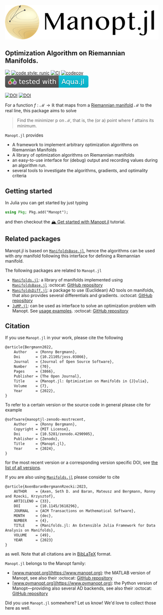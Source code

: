 <div align="center">
    <picture>
        <source media="(prefers-color-scheme: dark)" srcset="https://raw.githubusercontent.com/JuliaManifolds/Manopt.jl/master/docs/src/assets/logo-text-readme-dark.png">
      <img alt="Manifolds.jl logo with text on the side" src="https://raw.githubusercontent.com/JuliaManifolds/Manopt.jl/master/docs/src/assets/logo-text-readme.png">
    </picture>
</div>

## Optimization Algorithm on Riemannian Manifolds.

[![](https://img.shields.io/badge/docs-stable-blue?logo=Julia&logoColor=white)](https://manoptjl.org/stable)
[![code style: runic](https://img.shields.io/badge/code_style-%E1%9A%B1%E1%9A%A2%E1%9A%BE%E1%9B%81%E1%9A%B2-black)](https://github.com/fredrikekre/Runic.jl)
[![CI](https://github.com/JuliaManifolds/Manopt.jl/workflows/CI/badge.svg)](https://github.com/JuliaManifolds/Manopt.jl/actions?query=workflow%3ACI+branch%3Amaster)
[![codecov](https://codecov.io/gh/JuliaManifolds/Manopt.jl/branch/master/graph/badge.svg)](https://codecov.io/gh/JuliaManifolds/Manopt.jl)
[![Aqua QA](https://raw.githubusercontent.com/JuliaTesting/Aqua.jl/master/badge.svg)](https://github.com/JuliaTesting/Aqua.jl)

[![DOI](https://zenodo.org/badge/74746729.svg)](https://zenodo.org/badge/latestdoi/74746729)
[![DOI](https://joss.theoj.org/papers/10.21105/joss.03866/status.svg)](https://doi.org/10.21105/joss.03866)

For a function $f: ℳ → ℝ$  that maps from a [Riemannian manifold](https://en.wikipedia.org/wiki/Riemannian_manifold)
ℳ to the real line, this package aims to solve

> Find the minimizer p on ℳ, that is, the (or a) point where f attains its minimum.

`Manopt.jl` provides

* A framework to implement arbitrary optimization algorithms on Riemannian Manifolds
* A library of optimization algorithms on Riemannian manifolds
* an easy-to-use interface for (debug) output and recording values during an algorithm run.
* several tools to investigate the algorithms, gradients, and optimality criteria

## Getting started

In Julia you can get started by just typing

```julia
using Pkg; Pkg.add("Manopt");
```

and then checkout the [🏔️ Get started with Manopt.jl](https://manoptjl.org/stable/tutorials/getstarted/) tutorial.

## Related packages

Manopt.jl is based on [`ManifoldsBase.jl`](https://juliamanifolds.github.io/ManifoldsBase.jl/stable/),
hence the algorithms can be used with _any_ manifold following this interface for defining
a Riemannian manifold.

The following packages are related to `Manopt.jl`

* [`Manifolds.jl`](https://juliamanifolds.github.io/Manifolds.jl/stable/): a library of manifolds implemented using [`ManifoldsBase.jl`](https://juliamanifolds.github.io/ManifoldsBase.jl/stable/) :octocat: [GitHub repository](https://github.com/JuliaManifolds/Manifolds.jl)
* [`ManifoldsDiff.jl`](https://juliamanifolds.github.io/ManifoldDiff.jl/stable/): a package to use (Euclidean) AD tools on manifolds, that also provides several differentials and gradients. :octocat: [GitHub repository](https://github.com/JuliaManifolds/ManifoldDiff.jl)
* [`JuMP.jl`](https://jump.dev/): can be used as interface to solve an optimization problem with Manopt. See [usage examples](https://manoptjl.org/stable/extensions/). :octocat: [GitHub repository](https://github.com/jump-dev/JuMP.jl)

## Citation

If you use `Manopt.jl` in your work, please cite the following

```biblatex
@article{Bergmann2022,
    Author    = {Ronny Bergmann},
    Doi       = {10.21105/joss.03866},
    Journal   = {Journal of Open Source Software},
    Number    = {70},
    Pages     = {3866},
    Publisher = {The Open Journal},
    Title     = {Manopt.jl: Optimization on Manifolds in {J}ulia},
    Volume    = {7},
    Year      = {2022},
}
```

To refer to a certain version or the source code in general please cite for example

```biblatex
@software{manoptjl-zenodo-mostrecent,
    Author    = {Ronny Bergmann},
    Copyright = {MIT License},
    Doi       = {10.5281/zenodo.4290905},
    Publisher = {Zenodo},
    Title     = {Manopt.jl},
    Year      = {2024},
}
```

for the most recent version or a corresponding version specific DOI, see [the list of all versions](https://zenodo.org/search?page=1&size=20&q=conceptrecid:%224290905%22&sort=-version&all_versions=True).

If you are also using [`Manifolds.jl`](https://juliamanifolds.github.io/Manifolds.jl/stable/) please consider to cite

```biblatex
@article{AxenBaranBergmannRzecki:2023,
    AUTHOR    = {Axen, Seth D. and Baran, Mateusz and Bergmann, Ronny and Rzecki, Krzysztof},
    ARTICLENO = {33},
    DOI       = {10.1145/3618296},
    JOURNAL   = {ACM Transactions on Mathematical Software},
    MONTH     = {dec},
    NUMBER    = {4},
    TITLE     = {Manifolds.jl: An Extensible Julia Framework for Data Analysis on Manifolds},
    VOLUME    = {49},
    YEAR      = {2023}
}
```

as well.
Note that all citations are in [BibLaTeX](https://ctan.org/pkg/biblatex) format.

`Manopt.jl` belongs to the Manopt family:

* [www.manopt.org](https://www.manopt.org): the MATLAB version of Manopt, see also their :octocat: [GitHub repository](https://github.com/NicolasBoumal/manopt)
* [www.pymanopt.org](https://www.pymanopt.org): the Python version of Manopt—providing also several AD backends, see also their :octocat: [GitHub repository](https://github.com/pymanopt/pymanopt)

Did you use `Manopt.jl` somewhere? Let us know! We'd love to collect those here as well.
